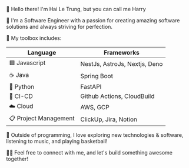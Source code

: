 👋 Hello there! I'm Hai Le Trung, but you can call me Harry

🚀 I'm a Software Engineer with a passion for creating amazing software solutions and always striving for perfection.

🔧 My toolbox includes:

|Language| Frameworks|
|---|---|
|🟩 Javascript|NestJs, AstroJs, Nextjs, Deno|
|☕ Java|Spring Boot|
|🐍 Python|FastAPI|
|🔄 CI-CD|Github Actions, CloudBuild|
|☁️ Cloud|AWS, GCP|
|📋 Project Management|ClickUp, Jira, Notion|

🏀 Outside of programming, I love exploring new technologies & software, listening to music, and playing basketball!

👨‍💻 Feel free to connect with me, and let's build something awesome together!

<!---
hailetrung/hailetrung is a ✨ special ✨ repository because its `README.md` (this file) appears on your GitHub profile.
You can click the Preview link to take a look at your changes.
--->

